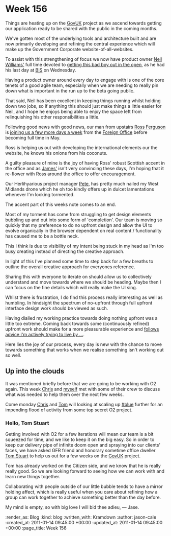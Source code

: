 Week 156
========

Things are heating up on the [GovUK][GovUK] project as we ascend towards getting our application ready to be shared with the public in the coming months.

We've gotten most of the underlying tools and architecture built and are now primarily developing and refining the central experience which will make up the Government Corporate website-of-all-websites.

To assist with this strengthening of focus we now have product owner [Neil Williams'][Neil] full time devoted to [getting this bad boy out in the open](http://neilojwilliams.net/missioncreep/2011/alphagov-fanboy-turns-betagov-infiltrator/), as he had his last day at [BIS](http://www.bis.gov.uk/) on Wednesday.

Having a product owner around every day to engage with is one of the core tenets of a good agile team, especially when we are needing to really pin down what is important in the run up to the beta going public.

That said, Neil has been excellent in keeping things running whilst holding down two jobs, so if anything this should just make things a little easier for Neil, and I hope he enjoys being able to enjoy the space left from relinquishing his other responsibilities a little.

Following good news with good news, our man from upstairs [Ross Ferguson](https://twitter.com/rossferg) is [joining us a few more days a week](http://twitter.com/rossferg/status/157522909932429312) from the [Foreign Office](https://twitter.com/foreignoffice) before becoming full time in May.

Ross is helping us out with developing the international elements our the website, he knows his onions from his coconuts.

A guilty pleasure of mine is the joy of having Ross' robust Scottish accent in the office and as [James'][James] isn't very convincing these days, I'm hoping that it re-flower with Ross around the office to offer encouragement.

Our Herlihyarious project manager [Pete][Pete], has pretty much nailed my West Midlands drone which he oh too kindly offers up in dulcet lamentations whenever I'm looking tormented.

The accent part of this weeks note comes to an end.

Most of my torment has come from struggling to get design elements bubbling up and out into some form of 'completion'. Our team is moving so quickly that my preference to do no upfront design and allow the UI to evolve organically in the browser dependent on real content / functionality has caused me to be a bottle neck.

This I think is due to visibility of my intent being stuck in my head as I'm too busy creating instead of directing the creative approach.

In light of this I've planned some time to step back for a few breaths to outline the overall creative approach for everyones reference.

Sharing this with everyone to iterate on should allow us to collectively understand and move towards where we should be heading. Maybe then I can focus on the fine details which will really make the UI sing.

Whilst there is frustration, I do find this process really interesting as well as humbling. In hindsight the spectrum of no-upfront through full upfront interface design work should be viewed as such.

Having dialled my working practice towards doing nothing upfront was a little too extreme. Coming back towards some (continuously refined) upfront work should make for a more pleasurable experience and [follows advice I'm actively trying to live by ...](http://en.wikipedia.org/wiki/Middle_way).

Here lies the joy of our process, every day is new with the chance to move towards something that works when we realise something isn't working out so well.

## Up into the clouds

It was mentioned briefly before that we are going to be working with O2 again. This week [Chris][Chris] and [myself][Jason] met with some of their crew to discuss what was needed to help them over the next few weeks.

Come monday [Chris][Chris] and [Tom][Tom W] will looking at scaling up [#blue][#blue] further for an impending flood of activity from some top secret O2 project.

### Hello, Tom Stuart

Getting involved with O2 for a few iterations will mean our team is a bit squeezed for time, and we like to keep it on the big easy. So in order to keep our delivery pipe of infinite doom open and spraying into our clients' faces, we have asked GFR friend and honorary sometime office dweller [Tom Stuart][Tom S] to help us out for a few weeks on the [GovUK][GovUK] project.

Tom has already worked on the Citizen side, and we know that he is really really good. So we are looking forward to seeing how we can work with and learn new things together.

Collaborating with people outside of our little bubble tends to have a mirror holding affect, which is really useful when you care about refining how a group can work together to achieve something better than the day before.

My mind is empty, so with big love I will bid thee adieu,
&mdash; Jase.

[James]: /james-adam
[GovUK]: /government-single-domain
[Pete]: http://twitter.com/yahoo_pete
[#blue]: /hashblue
[Tom S]: http://experthuman.com
[Neil]: https://twitter.com/neillyneil
[Chris]: /chris-roos
[Jason]: /jason-cale
[Tom W]: /tom-ward

:render_as: Blog
:kind: blog
:written_with: Kramdown
:author: jason-cale
:created_at: 2011-01-14 09:45:00 +00:00
:updated_at: 2011-01-14 09:45:00 +00:00
:page_title: Week 156